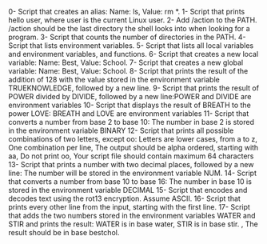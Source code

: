 0- Script that creates an alias: Name: ls, Value: rm *.
1- Script that prints hello user, where user is the current Linux user.
2- Add /action to the PATH. /action should be the last directory the shell looks into when looking for a program.
3- Script that counts the number of directories in the PATH.
4- Script that lists environment variables.
5- Script that lists all local variables and environment variables, and functions.
6- Script that creates a new local variable: Name: Best, Value: School.
7- Script that creates a new global variable: Name: Best, Value: School.
8- Script that prints the result of the addition of 128 with the value stored in the environment variable TRUEKNOWLEDGE, followed by a new line.
9- Script that prints the result of POWER divided by DIVIDE, followed by a new line:POWER and DIVIDE are environment variables
10- Script that displays the result of BREATH to the power LOVE: BREATH and LOVE are environment variables
11- Script that converts a number from base 2 to base 10: The number in base 2 is stored in the environment variable BINARY
12- Script that prints all possible combinations of two letters, except oo: Letters are lower cases, from a to z, One combination per line, The output should be alpha ordered, starting with aa, Do not print oo, Your script file should contain maximum 64 characters
13- Script that prints a number with two decimal places, followed by a new line: The number will be stored in the environment variable NUM.
14- Script that converts a number from base 10 to base 16: The number in base 10 is stored in the environment variable DECIMAL
15- Script that encodes and decodes text using the rot13 encryption. Assume ASCII.
16- Script that prints every other line from the input, starting with the first line.
17- Script that adds the two numbers stored in the environment variables WATER and STIR and prints the result: WATER is in base water, STIR is in base stir. , The result should be in base bestchol.
